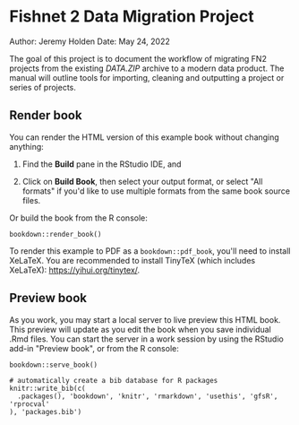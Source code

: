 # Fishnet 2 Data Migration Project

Author: Jeremy Holden 
Date: May 24, 2022  

The goal of this project is to document the workflow of migrating FN2 projects from the existing *DATA.ZIP* archive to a modern data product. The manual will outline tools for importing, cleaning and outputting a project or series of projects.

## Render book

You can render the HTML version of this example book without changing anything:

1. Find the **Build** pane in the RStudio IDE, and

1. Click on **Build Book**, then select your output format, or select "All formats" if you'd like to use multiple formats from the same book source files.

Or build the book from the R console:

```{r, eval=FALSE}
bookdown::render_book()
```

To render this example to PDF as a `bookdown::pdf_book`, you'll need to install XeLaTeX. You are recommended to install TinyTeX (which includes XeLaTeX): <https://yihui.org/tinytex/>.

## Preview book

As you work, you may start a local server to live preview this HTML book. This preview will update as you edit the book when you save individual .Rmd files. You can start the server in a work session by using the RStudio add-in "Preview book", or from the R console:

```{r eval=FALSE}
bookdown::serve_book()
```


```{r include=FALSE}
# automatically create a bib database for R packages
knitr::write_bib(c(
  .packages(), 'bookdown', 'knitr', 'rmarkdown', 'usethis', 'gfsR', 'rprocval'
), 'packages.bib')
```
